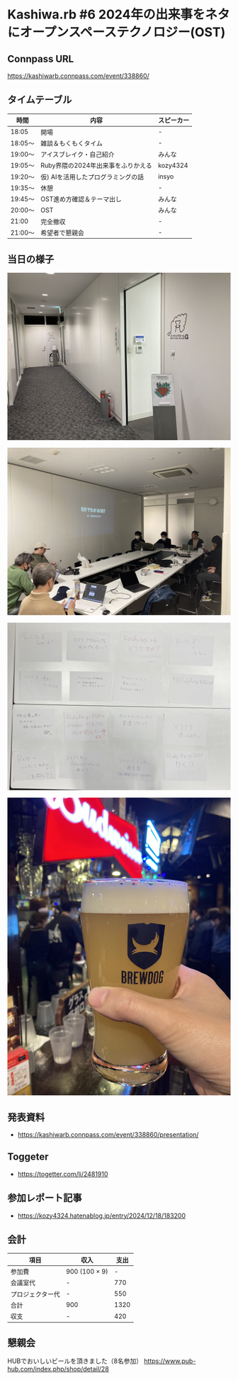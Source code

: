 # Kashiwa.rb #6 2024年の出来事をネタにオープンスペーステクノロジー(OST)

## Connpass URL

https://kashiwarb.connpass.com/event/338860/

## タイムテーブル

| 時間 | 内容 | スピーカー |
| --- | --- | --- |
| 18:05 | 開場 | - |
| 18:05〜	| 雑談＆もくもくタイム | - |
| 19:00〜	| アイスブレイク・自己紹介 | みんな |
| 19:05〜 | Ruby界隈の2024年出来事をふりかえる | kozy4324 |
| 19:20〜 | 仮) AIを活用したプログラミングの話 | insyo |
| 19:35〜 | 休憩 | - |
| 19:45〜 | OST進め方確認＆テーマ出し | みんな |
| 20:00〜 | OST | みんな |
| 21:00 | 完全撤収 | - |
| 21:00〜	| 希望者で懇親会 | - |

## 当日の様子

![](./photos/2024-12-16_001.jpg)

![](./photos/2024-12-16_002.jpg)

![](./photos/2024-12-16_004.jpg)

![](./photos/2024-12-16_003.jpg)

## 発表資料

- https://kashiwarb.connpass.com/event/338860/presentation/

## Toggeter

- https://togetter.com/li/2481910

## 参加レポート記事

- https://kozy4324.hatenablog.jp/entry/2024/12/18/183200

## 会計

| 項目 | 収入 | 支出 |
| --- | --- | --- |
| 参加費 | 900 (100 × 9) | - |
| 会議室代 | - | 770 |
| プロジェクター代 | - | 550 |
| 合計 | 900 | 1320 |
| 収支 | - | 420 |

## 懇親会

HUBでおいしいビールを頂きました（8名参加）
https://www.pub-hub.com/index.php/shop/detail/28
